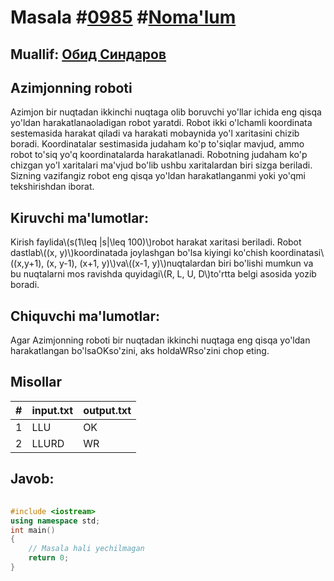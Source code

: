 
<h1>Masala #<a href="https://robocontest.uz/tasks/0985">0985</a> #<a href="https://robocontest.uz/tasks?category=1">Noma'lum</a></h1>
<h2> Muallif: <a href="https://robocontest.uz/profile/thecr4sh">Обид Синдаров</a></h2>
<h2>Azimjonning roboti</h2>
<p>Azimjon bir nuqtadan ikkinchi nuqtaga olib boruvchi yo'llar ichida eng qisqa yo'ldan harakatlanaoladigan robot yaratdi. Robot ikki o'lchamli koordinata sestemasida harakat qiladi va harakati mobaynida yo'l xaritasini chizib boradi.
Koordinatalar sestimasida judaham ko'p to'siqlar mavjud, ammo robot to'siq yo'q koordinatalarda harakatlanadi. Robotning judaham ko'p chizgan yo'l xaritalari ma'vjud bo'lib ushbu xaritalardan biri sizga beriladi. Sizning vazifangiz robot eng qisqa yo'ldan harakatlanganmi yoki yo'qmi tekshirishdan iborat.</p>
<h2>Kiruvchi ma'lumotlar:</h2>
<p>Kirish faylida\(s(1\leq |s|\leq 100)\)robot harakat xaritasi beriladi. Robot dastlab\((x, y)\)koordinatada joylashgan bo'lsa kiyingi ko'chish koordinatasi\((x,y+1), (x, y-1), (x+1, y)\)va\((x-1, y)\)nuqtalardan biri bo'lishi mumkun va bu nuqtalarni mos ravishda quyidagi\(R, L, U, D\)to'rtta belgi asosida yozib boradi.</p>
<h2>Chiquvchi ma'lumotlar:</h2>
<p>Agar Azimjonning roboti bir nuqtadan ikkinchi nuqtaga eng qisqa yo'ldan harakatlangan bo'lsaOKso'zini, aks holdaWRso'zini chop eting.</p>
<h2>Misollar</h2>
<table>
    <thead>
        <tr>
            <th>#</th>
            <th>input.txt</th>
            <th>output.txt</th>
        </tr>
    </thead>
    <tbody>
            <tr>
                <td>1</td>
                <td>LLU</td>
                <td>OK</td>
            </tr>
            <tr>
                <td>2</td>
                <td>LLURD</td>
                <td>WR</td>
            </tr>
    </tbody>
    </table>
    
<h2>Javob:</h2>

######
```cpp
#include <iostream>
using namespace std;
int main()
{
    // Masala hali yechilmagan
    return 0;
}
```
